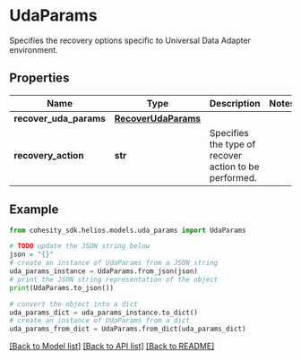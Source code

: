 # UdaParams

Specifies the recovery options specific to Universal Data Adapter environment.

## Properties

Name | Type | Description | Notes
------------ | ------------- | ------------- | -------------
**recover_uda_params** | [**RecoverUdaParams**](RecoverUdaParams.md) |  | 
**recovery_action** | **str** | Specifies the type of recover action to be performed. | 

## Example

```python
from cohesity_sdk.helios.models.uda_params import UdaParams

# TODO update the JSON string below
json = "{}"
# create an instance of UdaParams from a JSON string
uda_params_instance = UdaParams.from_json(json)
# print the JSON string representation of the object
print(UdaParams.to_json())

# convert the object into a dict
uda_params_dict = uda_params_instance.to_dict()
# create an instance of UdaParams from a dict
uda_params_from_dict = UdaParams.from_dict(uda_params_dict)
```
[[Back to Model list]](../README.md#documentation-for-models) [[Back to API list]](../README.md#documentation-for-api-endpoints) [[Back to README]](../README.md)


